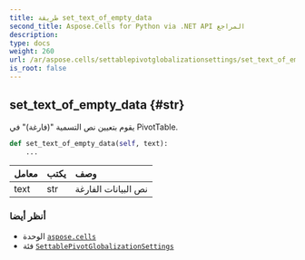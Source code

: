 ```yaml
---
title: طريقة set_text_of_empty_data
second_title: Aspose.Cells for Python via .NET API المراجع
description:
type: docs
weight: 260
url: /ar/aspose.cells/settablepivotglobalizationsettings/set_text_of_empty_data/
is_root: false
---
```

##  set_text_of_empty_data {#str}
يقوم بتعيين نص التسمية "(فارغة)" في PivotTable.



```python
def set_text_of_empty_data(self, text):
    ...
```


| معامل| يكتب| وصف|
| :- | :- | :- |
| text | str | نص البيانات الفارغة|



###  أنظر أيضا
* الوحدة [`aspose.cells`](../../)
* فئة [`SettablePivotGlobalizationSettings`](/cells/python-net/ar/aspose.cells/settablepivotglobalizationsettings)
